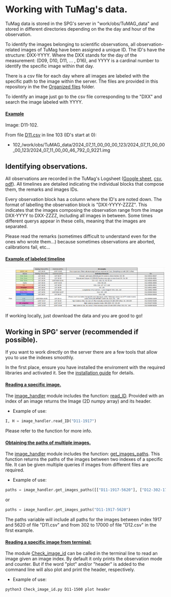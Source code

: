 # Working with TuMag's data. 

TuMag data is stored in the SPG's server in "work/obs/TuMAG_data" and stored in different directories depending on the the day and hour of the observation. 

To identify the images belonging to scientific observations, all observation-related images of TuMag have been assigned a unique ID. The ID's have the structure: DXX-YYYY. Where the DXX stands for the day of the measurement: (D09, D10, D11, ... , D16), and YYYY is a cardinal number to identify the specific image within that day. 

There is a csv file for each day where all images are labeled with the specific path to the image within the server. The files are provided in this repository in the the [Organized files](../Organized_files/) folder. 

To identify an image just go to the csv file corresponding to the "DXX" and search the image labeled with YYYY. 

#### <ins>Example</ins>

Image: D11-102. 

From file [D11.csv](../Organized_files/D11.csv#L103) in line 103 (ID's start at 0):
- 102,/work/obs/TuMAG_data/2024_07_11_00_00_00_123/2024_07_11_00_00_00_123/2024_07_11_00_00_46_792_0_9221.img


## Identifying observations. 

All observations are recorded in the TuMag's Logsheet ([Google sheet](https://docs.google.com/spreadsheets/d/1RJ5KIgxMN6B-1xDe9gRfoTh1L_uTDMbZw0ajLK6S0so/edit?usp=sharing), [csv](./TuMags%20Logsheet%20-%20Timelines%20detailed.csv), [pdf](./TuMags%20Logsheet%20-%20Timelines%20detailed.pdf)). All timelines are detailed indicating the individual blocks that compose them, the remarks and images IDs.  

Every observation block has a column where the ID's are noted down. The format of labelling the observation block is "DXX-YYYY-ZZZZ". This indicates that the images composing the observation range from the image DXX-YYYY to DXX-ZZZZ, including all images in between. Some times different querys appear in these cells, meaning that the images are separated.

Please read the remarks (sometimes difficult to understand even for the ones who wrote them...) because sometimes observations are aborted, calibrations fail, etc...   

#### <ins>Example of labeled timeline</ins>
![Screenshot](Images_for_guides/example_guide_indexes.png)

If working locally, just download the data and you are good to go! 

## Working in SPG' server (recommended if possible). 

If you want to work directly on the server there are a few tools that allow you to use the indexes smoothly.

In the first place, ensure you have installed the enviroment with the required libraries and activated it. See the [installation guide](Installation.md) for details.

#### <ins>Reading a specific image.</ins>

The [image_handler](image_handler.py) module includes the function: [read_ID](image_handler.py#L258). Provided with an index of an image returns the Image (2D numpy array) and its header. 

- Example of use:
```python
I, H = image_handler.read_ID("D11-1917")
```
Please refer to the function for more info. 

#### <ins>Obtaining the paths of multiple images.</ins>

The [image_handler](image_handler.py) module includes the function: [get_images_paths](image_handler.py#L216). This function returns the paths of the images between two indexes of a specific file. It can be given multiple queries if images from different files are required.

- Example of use:
```python
paths = image_handler.get_images_paths([["D11-1917-5620"], ["D12-302-17000"]])
```
or 
```python
paths = image_handler.get_images_paths("D11-1917-5620")
```

The paths variable will include all paths for the images between index 1917 and 5620 of file "D11.csv" and from 302 to 17000 of file "D12.csv" in the first example. 

#### <ins>Reading a specific image from terminal:</ins>

The module [Check_image_id](Check_image_id.py) can be called in the terminal line to read an image given an image index. By default it only prints the observation mode and counter. But if the word "plot" and/or "header" is added to the command line will also plot and print the header, respectively.

- Example of use:
```shell
python3 Check_image_id.py D11-1500 plot header
```
